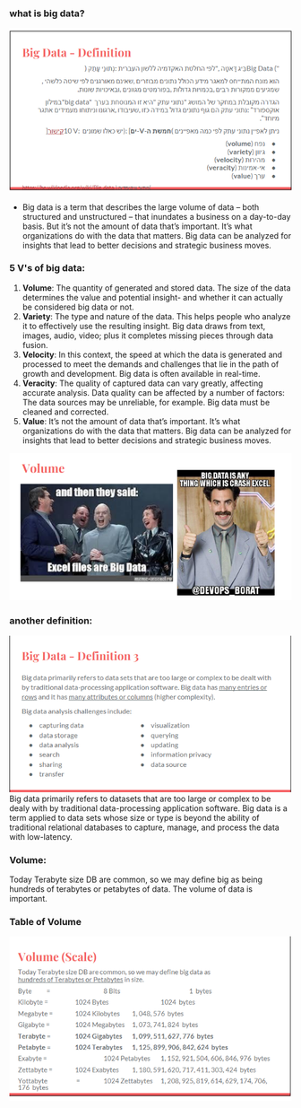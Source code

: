 

### what is big data?
![alt text](image.png)  
- Big data is a term that describes the large volume of data – both structured and unstructured – that inundates a business on a day-to-day basis. But it’s not the amount of data that’s important. It’s what organizations do with the data that matters. Big data can be analyzed for insights that lead to better decisions and strategic business moves.

### 5 V's of big data:
1. **Volume**: The quantity of generated and stored data. The size of the data determines the value and potential insight- and whether it can actually be considered big data or not.
2. **Variety**: The type and nature of the data. This helps people who analyze it to effectively use the resulting insight. Big data draws from text, images, audio, video; plus it completes missing pieces through data fusion.
3. **Velocity**: In this context, the speed at which the data is generated and processed to meet the demands and challenges that lie in the path of growth and development. Big data is often available in real-time.
4. **Veracity**: The quality of captured data can vary greatly, affecting accurate analysis. Data quality can be affected by a number of factors: The data sources may be unreliable, for example. Big data must be cleaned and corrected.
5. **Value**: It’s not the amount of data that’s important. It’s what organizations do with the data that matters. Big data can be analyzed for insights that lead to better decisions and strategic business moves.

![alt text](image-2.png)



### another definition:
![alt text](image-1.png)
Big data primarily refers to datasets that are too large or complex to be dealy with by traditional data-processing application software. Big data is a term applied to data sets whose size or type is beyond the ability of traditional relational databases to capture, manage, and process the data with low-latency.


### Volume:
Today Terabyte size DB are common, so we may define big as being hundreds of terabytes or petabytes of data. The volume of data is important.

### Table of Volume
![alt text](image-3.png)



